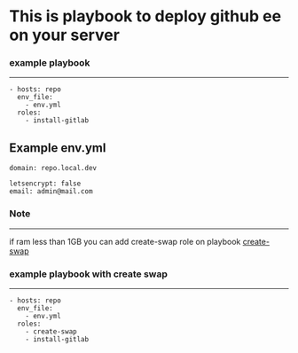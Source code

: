This is playbook to deploy github ee on your server
============

### example playbook
------------

```
- hosts: repo
  env_file:
    - env.yml
  roles:
    - install-gitlab
```

## Example env.yml
```
domain: repo.local.dev

letsencrypt: false
email: admin@mail.com

```



### Note
---------
if ram less than 1GB
you can add create-swap role on playbook [create-swap](https://github.com/doko89/create-swap.git)


###

### example playbook with create swap
------------

```
- hosts: repo
  env_file:
    - env.yml
  roles:
    - create-swap
    - install-gitlab
```
